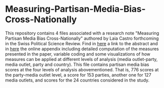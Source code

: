 # Measuring-Partisan-Media-Bias-Cross-Nationally
This repository contains 4 files associated with a research note "Measuring Partisan Media Bias Cross-Nationally" authored by Laia Castro forthcoming in the Swiss Political Science Review. Find in <a href="url">here</a> a link to the abstract and in <a href="https://github.com/laiacastro/Measuring-Partisan-Media-Bias-Cross-Nationally/blob/main/Online_Appendix.pdf">here</a>  the online appendix including detailed computation of the measures presented in the paper, variable coding and some visualizations of how measures can be applied at different levels of analysis (media outlet-party, media outlet, party and country). This file contains partisan media bias scores at the four levels of analysis abovementioned. That is, 776 scores at the party-media outlet level, a score
for 153 parties, another one for 127 media outlets, and scores for the 24 countries considered in the study.
